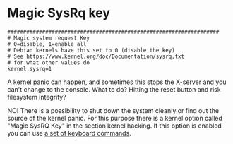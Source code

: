 # Magic SysRq key

    ###################################################################
    # Magic system request Key
    # 0=disable, 1=enable all
    # Debian kernels have this set to 0 (disable the key)
    # See https://www.kernel.org/doc/Documentation/sysrq.txt
    # for what other values do
    kernel.sysrq=1

A kernel panic can happen, and sometimes this stops the X-server and you can't change to the console. What to do? Hitting the reset button and risk filesystem integrity?

NO! There is a possibility to shut down the system cleanly or find out the source of the kernel panic.
For this purpose there is a kernel option called "Magic SysRQ Key" in the section kernel hacking.
If this option is enabled you can use [a set of keyboard commands](https://www.linuxhowtos.org/Tips%20and%20Tricks/sysrq.htm).
